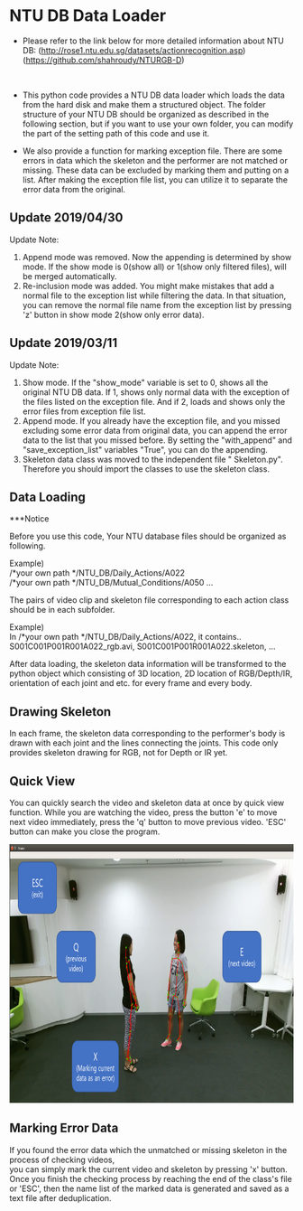 # NTU DB Data Loader

* Please refer to the link below for more detailed information about NTU DB:
(http://rose1.ntu.edu.sg/datasets/actionrecognition.asp)
(https://github.com/shahroudy/NTURGB-D)
<br />

* This python code provides a NTU DB data loader which loads the data from the hard disk 
and make them a structured object. The folder structure of your NTU DB
should be organized as described in the following section, but if you want to use
your own folder, you can modify the part of the setting path of this code and use it.

* We also provide a function for marking exception file. 
There are some errors in data which the skeleton and the performer are not matched or missing.
These data can be excluded by marking them and putting on a list.
After making the exception file list, you can utilize it to separate the error data from the original.          

## Update 2019/04/30

Update Note:

1. Append mode was removed. Now the appending is determined by show mode. 
If the show mode is 0(show all) or 1(show only filtered files), will be merged automatically.
2. Re-inclusion mode was added. You might make mistakes that add a normal file to the exception list
while filtering the data. In that situation, you can remove the normal file name from the exception list
by pressing 'z' button in show mode 2(show only error data).

## Update 2019/03/11

Update Note:

1. Show mode. If the "show_mode" variable is set to 0, shows all the original NTU DB data. If 1, shows only normal data 
with the exception of the files listed on the exception file. And if 2, loads and shows only the error files from exception file list.    
2. Append mode. If you already have the exception file, and you missed excluding some error data
from original data, you can append the error data to the list that you missed before. 
By setting the "with_append" and "save_exception_list" variables "True", you can do the appending.
3. Skeleton data class was moved to the independent file " Skeleton.py". 
Therefore you should import the classes to use the skeleton class.   

## Data Loading  

***Notice

Before you use this code, Your NTU database files should be organized as following.

Example) <br />
/*your own path */NTU_DB/Daily_Actions/A022 <br />
/*your own path */NTU_DB/Mutual_Conditions/A050
...

The pairs of video clip and skeleton file corresponding to each action class should be in each subfolder.<br />

Example)<br />
In /*your own path */NTU_DB/Daily_Actions/A022, it contains..
S001C001P001R001A022_rgb.avi, S001C001P001R001A022.skeleton, ...

After data loading, the skeleton data information will be transformed to the python object which consisting of
3D location, 2D location of RGB/Depth/IR, orientation of each joint and etc. for every frame and every body.


## Drawing Skeleton

In each frame, the skeleton data corresponding to the performer's body is drawn with each joint and the lines connecting the joints.
This code only provides skeleton drawing for RGB, not for Depth or IR yet.


## Quick View  

You can quickly search the video and skeleton data at once by quick view function. 
While you are watching the video, press the button 'e' to move next video immediately, 
press the 'q' button to move previous video. 'ESC' button can make you close the program. 

<p align="center">
    <img width="824" height="458" src=img/control.png>
</p>


## Marking Error Data

If you found the error data which the unmatched or missing skeleton in the process of checking videos,  
you can simply mark the current video and skeleton by pressing 'x' button. 
Once you finish the checking process by reaching the end of the class's file or 'ESC', 
then the name list of the marked data is generated and saved as a text file after deduplication.     